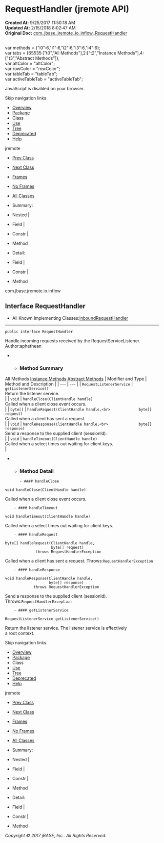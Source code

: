 # RequestHandler (jremote   API)

**Created At:** 9/25/2017 11:50:18 AM  
**Updated At:** 2/15/2018 8:02:47 AM  
**Original Doc:** [com_jbase_jremote_io_inflow_RequestHandler](https://docs.jbase.com/39256-inflow/com_jbase_jremote_io_inflow_RequestHandler)  

<!--<br>    try {<br>        if (location.href.indexOf('is-external=true') == -1) {<br>            parent.document.title="RequestHandler (jremote   API)";<br>        }<br>    }<br>    catch(err) {<br>    }<br>//--><br>var methods = {"i0":6,"i1":6,"i2":6,"i3":6,"i4":6};<br>var tabs = {65535:["t0","All Methods"],2:["t2","Instance Methods"],4:["t3","Abstract Methods"]};<br>var altColor = "altColor";<br>var rowColor = "rowColor";<br>var tableTab = "tableTab";<br>var activeTableTab = "activeTableTab";
JavaScript is disabled on your browser.

Skip navigation links

- [Overview](../../../../../overview-summary.html)
- [Package](/39256-inflow/com_jbase_jremote_io_inflow_package-summary)
- Class
- [Use](/39257-class-use/com_jbase_jremote_io_inflow_class-use_RequestHandler)
- [Tree](/39256-inflow/com_jbase_jremote_io_inflow_package-tree)
- [Deprecated](../../../../../deprecated-list.html)
- [Help](../../../../../help-doc.html)


jremote <br>

- [Prev Class](/39256-inflow/com_jbase_jremote_io_inflow_PendingChange "class in com.jbase.jremote.io.inflow")
- [Next Class](/39256-inflow/com_jbase_jremote_io_inflow_RequestHandlerException "class in com.jbase.jremote.io.inflow")


- [Frames](../../../../../index.html?com/jbase/jremote/io/inflow//39256-inflow/com_jbase_jremote_io_inflow_RequestHandler)
- [No Frames](/39256-inflow/com_jbase_jremote_io_inflow_RequestHandler)


- [All Classes](../../../../../allclasses-noframe.html)


<!--<br>  allClassesLink = document.getElementById("allclasses\_navbar\_top");<br>  if(window==top) {<br>    allClassesLink.style.display = "block";<br>  }<br>  else {<br>    allClassesLink.style.display = "none";<br>  }<br>  //-->

- Summary:
- Nested |
- Field |
- Constr |
- Method


- Detail:
- Field |
- Constr |
- Method

com.jbase.jremote.io.inflow

## Interface RequestHandler

- All Known Implementing Classes:[InboundRequestHandler](../../../../../com/jbase/jremote/jca/inflow/Inbound/39256-inflow/com_jbase_jremote_io_inflow_RequestHandler "class in com.jbase.jremote.jca.inflow")
* * *


```
public interface RequestHandler
```

Handle incoming requests received by the RequestServiceListener.
Author:aphethean

- - ### Method Summary


All Methods [Instance Methods](javascript:show%282%29;) [Abstract Methods](javascript:show%284%29;) | Modifier and Type | Method and Description |
| --- | --- |
| `RequestListenerService` | `getListenerService()`<br>Return the listener service.<br> |
| `void` | `handleClose(ClientHandle handle)`<br>Called when a client close event occurs.<br> |
| `byte[]` | `handleRequest(ClientHandle handle,<br>             byte[] request)`<br>Called when a client has sent a request.<br> |
| `void` | `handleResponse(ClientHandle handle,<br>              byte[] response)`<br>Send a response to the supplied client (sessionId).<br> |
| `void` | `handleTimeout(ClientHandle handle)`<br>Called when a select times out waiting for client keys.<br> |

- - ### Method Detail

        - #### handleClose

```
void handleClose(ClientHandle handle)
```

Called when a client close event occurs.


        - #### handleTimeout

```
void handleTimeout(ClientHandle handle)
```

Called when a select times out waiting for client keys.


        - #### handleRequest

```
byte[] handleRequest(ClientHandle handle,
                     byte[] request)
              throws RequestHandlerException
```

Called when a client has sent a request.
Throws:`RequestHandlerException`


        - #### handleResponse

```
void handleResponse(ClientHandle handle,
                    byte[] response)
             throws RequestHandlerException
```

Send a response to the supplied client (sessionId).
Throws:`RequestHandlerException`


        - #### getListenerService

```
RequestListenerService getListenerService()
```

Return the listener service.  The listener service is effectively<br> a root context.

Skip navigation links

- [Overview](../../../../../overview-summary.html)
- [Package](/39256-inflow/com_jbase_jremote_io_inflow_package-summary)
- Class
- [Use](/39257-class-use/com_jbase_jremote_io_inflow_class-use_RequestHandler)
- [Tree](/39256-inflow/com_jbase_jremote_io_inflow_package-tree)
- [Deprecated](../../../../../deprecated-list.html)
- [Help](../../../../../help-doc.html)


jremote <br>

- [Prev Class](/39256-inflow/com_jbase_jremote_io_inflow_PendingChange "class in com.jbase.jremote.io.inflow")
- [Next Class](/39256-inflow/com_jbase_jremote_io_inflow_RequestHandlerException "class in com.jbase.jremote.io.inflow")


- [Frames](../../../../../index.html?com/jbase/jremote/io/inflow//39256-inflow/com_jbase_jremote_io_inflow_RequestHandler)
- [No Frames](/39256-inflow/com_jbase_jremote_io_inflow_RequestHandler)


- [All Classes](../../../../../allclasses-noframe.html)


<!--<br>  allClassesLink = document.getElementById("allclasses\_navbar\_bottom");<br>  if(window==top) {<br>    allClassesLink.style.display = "block";<br>  }<br>  else {<br>    allClassesLink.style.display = "none";<br>  }<br>  //-->

- Summary:
- Nested |
- Field |
- Constr |
- Method


- Detail:
- Field |
- Constr |
- Method

*Copyright © 2017 jBASE, Inc.. All Rights Reserved.*
